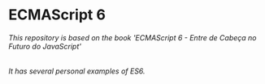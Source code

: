 # ECMAScript 6
###### This repository is based on the book 'ECMAScript 6 - Entre de Cabeça no Futuro do JavaScript'
###### It has several personal examples of ES6.